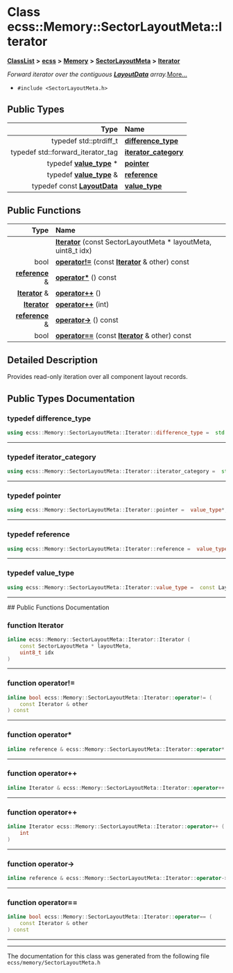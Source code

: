 

# Class ecss::Memory::SectorLayoutMeta::Iterator



[**ClassList**](annotated.md) **>** [**ecss**](namespaceecss.md) **>** [**Memory**](namespaceecss_1_1Memory.md) **>** [**SectorLayoutMeta**](structecss_1_1Memory_1_1SectorLayoutMeta.md) **>** [**Iterator**](classecss_1_1Memory_1_1SectorLayoutMeta_1_1Iterator.md)



_Forward iterator over the contiguous_ [_**LayoutData**_](structecss_1_1Memory_1_1LayoutData.md) _array._[More...](#detailed-description)

* `#include <SectorLayoutMeta.h>`

















## Public Types

| Type | Name |
| ---: | :--- |
| typedef std::ptrdiff\_t | [**difference\_type**](#typedef-difference_type)  <br> |
| typedef std::forward\_iterator\_tag | [**iterator\_category**](#typedef-iterator_category)  <br> |
| typedef [**value\_type**](structecss_1_1Memory_1_1LayoutData.md) \* | [**pointer**](#typedef-pointer)  <br> |
| typedef [**value\_type**](structecss_1_1Memory_1_1LayoutData.md) & | [**reference**](#typedef-reference)  <br> |
| typedef const [**LayoutData**](structecss_1_1Memory_1_1LayoutData.md) | [**value\_type**](#typedef-value_type)  <br> |




















## Public Functions

| Type | Name |
| ---: | :--- |
|   | [**Iterator**](#function-iterator) (const SectorLayoutMeta \* layoutMeta, uint8\_t idx) <br> |
|  bool | [**operator!=**](#function-operator) (const [**Iterator**](classecss_1_1Memory_1_1SectorLayoutMeta_1_1Iterator.md) & other) const<br> |
|  [**reference**](structecss_1_1Memory_1_1LayoutData.md) & | [**operator\***](#function-operator_1) () const<br> |
|  [**Iterator**](classecss_1_1Memory_1_1SectorLayoutMeta_1_1Iterator.md) & | [**operator++**](#function-operator_2) () <br> |
|  [**Iterator**](classecss_1_1Memory_1_1SectorLayoutMeta_1_1Iterator.md) | [**operator++**](#function-operator_3) (int) <br> |
|  [**reference**](structecss_1_1Memory_1_1LayoutData.md) & | [**operator-&gt;**](#function-operator-) () const<br> |
|  bool | [**operator==**](#function-operator_4) (const [**Iterator**](classecss_1_1Memory_1_1SectorLayoutMeta_1_1Iterator.md) & other) const<br> |




























## Detailed Description


Provides read-only iteration over all component layout records. 


    
## Public Types Documentation




### typedef difference\_type 

```C++
using ecss::Memory::SectorLayoutMeta::Iterator::difference_type =  std::ptrdiff_t;
```




<hr>



### typedef iterator\_category 

```C++
using ecss::Memory::SectorLayoutMeta::Iterator::iterator_category =  std::forward_iterator_tag;
```




<hr>



### typedef pointer 

```C++
using ecss::Memory::SectorLayoutMeta::Iterator::pointer =  value_type*;
```




<hr>



### typedef reference 

```C++
using ecss::Memory::SectorLayoutMeta::Iterator::reference =  value_type&;
```




<hr>



### typedef value\_type 

```C++
using ecss::Memory::SectorLayoutMeta::Iterator::value_type =  const LayoutData;
```




<hr>
## Public Functions Documentation




### function Iterator 

```C++
inline ecss::Memory::SectorLayoutMeta::Iterator::Iterator (
    const SectorLayoutMeta * layoutMeta,
    uint8_t idx
) 
```




<hr>



### function operator!= 

```C++
inline bool ecss::Memory::SectorLayoutMeta::Iterator::operator!= (
    const Iterator & other
) const
```




<hr>



### function operator\* 

```C++
inline reference & ecss::Memory::SectorLayoutMeta::Iterator::operator* () const
```




<hr>



### function operator++ 

```C++
inline Iterator & ecss::Memory::SectorLayoutMeta::Iterator::operator++ () 
```




<hr>



### function operator++ 

```C++
inline Iterator ecss::Memory::SectorLayoutMeta::Iterator::operator++ (
    int
) 
```




<hr>



### function operator-&gt; 

```C++
inline reference & ecss::Memory::SectorLayoutMeta::Iterator::operator-> () const
```




<hr>



### function operator== 

```C++
inline bool ecss::Memory::SectorLayoutMeta::Iterator::operator== (
    const Iterator & other
) const
```




<hr>

------------------------------
The documentation for this class was generated from the following file `ecss/memory/SectorLayoutMeta.h`

